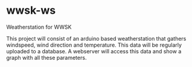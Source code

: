 # wwsk-ws
Weatherstation for WWSK

This project will consist of an arduino based weatherstation that gathers windspeed, wind direction and temperature. This data will be regularly uploaded to a database. A webserver will access this data and show a graph with all these parameters.
